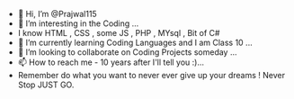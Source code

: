 - 👋 Hi, I’m @Prajwal115
- 👀 I’m interesting in the Coding ...
- I know HTML , CSS , some JS , PHP , MYsql , Bit of C# 
- 🌱 I’m currently learning Coding Languages and I am Class 10 ...
- 💞️ I’m looking to collaborate on Coding Projects someday ...
- 📫 How to reach me - 10 years after I'll tell you :)...
- Remember do what you want to never ever give up your dreams ! Never Stop JUST GO.

<!---
Prajwal115/Prajwal115 is a ✨ special ✨ repository because its `README.md` (this file) appears on your GitHub profile.
You can click the Preview link to take a look at your changes.
--->
